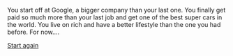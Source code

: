 You start off at Google, a bigger company than your last one. You finally get paid so much more than your last job and get one of the best super cars in the world. You live on rich and have a better lifestyle than the one you had before. For now....

[Start again](car-destiny-md)